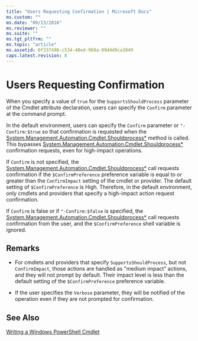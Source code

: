 ```yaml
---
title: "Users Requesting Confirmation | Microsoft Docs"
ms.custom: ""
ms.date: "09/13/2016"
ms.reviewer: ""
ms.suite: ""
ms.tgt_pltfrm: ""
ms.topic: "article"
ms.assetid: 6f337498-c534-40ed-968a-09d4d9ca3849
caps.latest.revision: 8
---
```

# Users Requesting Confirmation

When you specify a value of `true` for the `SupportsShouldProcess` parameter of the Cmdlet attribute declaration, users can specify the `Confirm` parameter at the command prompt.

In the default environment, users can specify the `Confirm` parameter or `"-Confirm:$true` so that confirmation is requested when the [System.Management.Automation.Cmdlet.Shouldprocess*](/dotnet/api/System.Management.Automation.Cmdlet.ShouldProcess) method is called. This bypasses [System.Management.Automation.Cmdlet.Shouldprocess*](/dotnet/api/System.Management.Automation.Cmdlet.ShouldProcess) confirmation requests, even for high-impact operations.

If `Confirm` is not specified, the [System.Management.Automation.Cmdlet.Shouldprocess*](/dotnet/api/System.Management.Automation.Cmdlet.ShouldProcess) call requests confirmation if the `$ConfirmPreference` preference variable is equal to or greater than the `ConfirmImpact` setting of the cmdlet or provider. The default setting of `$ConfirmPreference` is High. Therefore, in the default environment, only cmdlets and providers that specify a high-impact action request confirmation.

If `Confirm` is false or if `"-Confirm:$false` is specified, the [System.Management.Automation.Cmdlet.Shouldprocess*](/dotnet/api/System.Management.Automation.Cmdlet.ShouldProcess) call requests confirmation from the user, and the `$ConfirmPreference` shell variable is ignored.

## Remarks

- For cmdlets and providers that specify `SupportsShouldProcess`, but not `ConfirmImpact`, those actions are handled as "medium impact" actions, and they will not prompt by default. Their impact level is less than the default setting of the `$ConfirmPreference` preference variable.

- If the user specifies the `Verbose` parameter, they will be notified of the operation even if they are not prompted for confirmation.

## See Also

[Writing a Windows PowerShell Cmdlet](./writing-a-windows-powershell-cmdlet.md)
